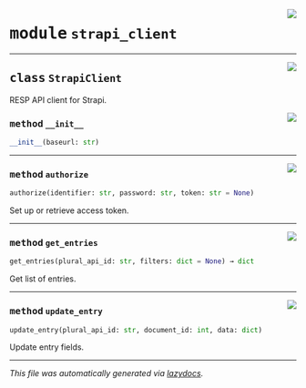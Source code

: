 <!-- markdownlint-disable -->

<a href="../strapi_client/strapi_client.py#L0"><img align="right" style="float:right;" src="https://img.shields.io/badge/-source-cccccc?style=flat-square"></a>

# <kbd>module</kbd> `strapi_client`






---

<a href="../strapi_client/strapi_client.py#L4"><img align="right" style="float:right;" src="https://img.shields.io/badge/-source-cccccc?style=flat-square"></a>

## <kbd>class</kbd> `StrapiClient`
RESP API client for Strapi. 

<a href="../strapi_client/strapi_client.py#L10"><img align="right" style="float:right;" src="https://img.shields.io/badge/-source-cccccc?style=flat-square"></a>

### <kbd>method</kbd> `__init__`

```python
__init__(baseurl: str)
```








---

<a href="../strapi_client/strapi_client.py#L15"><img align="right" style="float:right;" src="https://img.shields.io/badge/-source-cccccc?style=flat-square"></a>

### <kbd>method</kbd> `authorize`

```python
authorize(identifier: str, password: str, token: str = None)
```

Set up or retrieve access token. 

---

<a href="../strapi_client/strapi_client.py#L30"><img align="right" style="float:right;" src="https://img.shields.io/badge/-source-cccccc?style=flat-square"></a>

### <kbd>method</kbd> `get_entries`

```python
get_entries(plural_api_id: str, filters: dict = None) → dict
```

Get list of entries. 

---

<a href="../strapi_client/strapi_client.py#L43"><img align="right" style="float:right;" src="https://img.shields.io/badge/-source-cccccc?style=flat-square"></a>

### <kbd>method</kbd> `update_entry`

```python
update_entry(plural_api_id: str, document_id: int, data: dict)
```

Update entry fields. 




---

_This file was automatically generated via [lazydocs](https://github.com/ml-tooling/lazydocs)._

